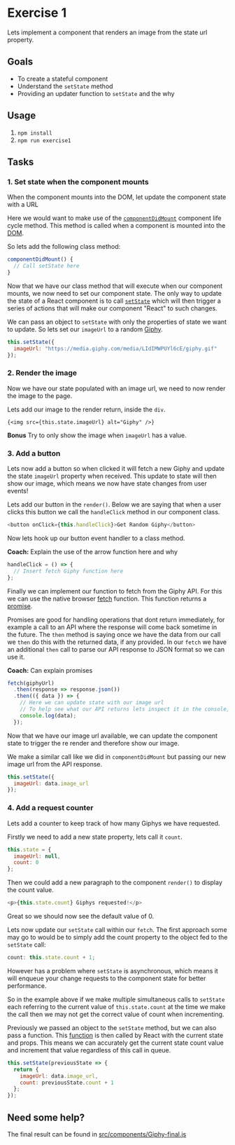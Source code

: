 # Exercise 1

Lets implement a component that renders an image from the state url property.

## Goals

- To create a stateful component
- Understand the `setState` method
- Providing an updater function to `setState` and the why

## Usage

1. `npm install`
2. `npm run exercise1`

## Tasks

### 1. Set state when the component mounts

When the component mounts into the DOM, let update the component state with a URL

Here we would want to make use of the [`componentDidMount`](https://reactjs.org/docs/react-component.html#componentdidmount) component life cycle method. This method is called when a component is mounted into the [DOM](https://developer.mozilla.org/en-US/docs/Web/API/Document_Object_Model/Introduction).

So lets add the following class method:

```javascript
componentDidMount() {
  // Call setState here
}
```

Now that we have our class method that will execute when our component mounts, we now need to set our component state. The only way to update the state of a React component is to call [`setState`](https://reactjs.org/docs/react-component.html#setstate) which will then trigger a series of actions that will make our component "React" to such changes.

We can pass an object to `setState` with only the properties of state we want to update. So lets set our `imageUrl` to a random [Giphy](http://giphy.com).

```javascript
this.setState({
  imageUrl: "https://media.giphy.com/media/LIdIMWPUYl6cE/giphy.gif"
});
```

### 2. Render the image

Now we have our state populated with an image url, we need to now render the image to the page.

Lets add our image to the render return, inside the `div`.

```javascipt
{<img src={this.state.imageUrl} alt="Giphy" />}
```

**Bonus** Try to only show the image when `imageUrl` has a value.

### 3. Add a button

Lets now add a button so when clicked it will fetch a new Giphy and update the state `imageUrl` property when received. This update to state will then show our image, which means we now have state changes from user events!

Lets add our button in the `render()`. Below we are saying that when a user clicks this button we call the `handleClick` method in our component class.

```javascript
<button onClick={this.handleClick}>Get Random Giphy</button>
```

Now lets hook up our button event handler to a class method.

**Coach:** Explain the use of the arrow function here and why

```javascript
handleClick = () => {
  // Insert fetch Giphy function here
};
```

Finally we can implement our function to fetch from the Giphy API. For this we can use the native browser [fetch](https://developer.mozilla.org/en-US/docs/Web/API/Fetch_API/Using_Fetch) function. This function returns a [promise](https://developer.mozilla.org/en-US/docs/Web/JavaScript/Reference/Global_Objects/Promise).

Promises are good for handling operations that dont return immediately, for example a call to an API where the response will come back sometime in the future. The `then` method is saying once we have the data from our call we `then` do this with the returned data, if any provided. In our `fetch` we have an additional `then` call to parse our API response to JSON format so we can use it.

**Coach:** Can explain promises

```javascript
fetch(giphyUrl)
  .then(response => response.json())
  .then(({ data }) => {
    // Here we can update state with our image url
    // To help see what our API returns lets inspect it in the console, ask the coach!
    console.log(data);
  });
```

Now that we have our image url available, we can update the component state to trigger the re render and therefore show our image.

We make a similar call like we did in `componentDidMount` but passing our new image url from the API response.

```javascript
this.setState({
  imageUrl: data.image_url
});
```

### 4. Add a request counter

Lets add a counter to keep track of how many Giphys we have requested.

Firstly we need to add a new state property, lets call it `count`.

```javascript
this.state = {
  imageUrl: null,
  count: 0
};
```

Then we could add a new paragraph to the component `render()` to display the count value.

```javascript
<p>{this.state.count} Giphys requested!</p>
```

Great so we should now see the default value of 0.

Lets now update our `setState` call within our `fetch`. The first approach some may go to would be to simply add the count property to the object fed to the `setState` call:

```javascript
count: this.state.count + 1;
```

However has a problem where `setState` is asynchronous, which means it will enqueue your change requests to the component state for better performance.

So in the example above if we make multiple simultaneous calls to `setState` each referring to the current value of `this.state.count` at the time we make the call then we may not get the correct value of count when incrementing.

Previously we passed an object to the `setState` method, but we can also pass a function. This [function](https://reactjs.org/docs/react-component.html#setstate) is then called by React with the current state and props. This means we can accurately get the current state count value and increment that value regardless of this call in queue.

```javascript
this.setState(previousState => {
  return {
    imageUrl: data.image_url,
    count: previousState.count + 1
  };
});
```

## Need some help?

The final result can be found in [src/components/Giphy-final.js](src/components/Giphy-final.js)
